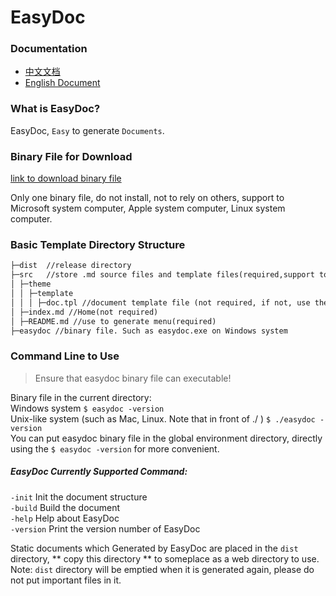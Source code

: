# EasyDoc

### Documentation

- [中文文档](docs/zh-CN/README.md)
- [English Document](docs/en/README.md)

### What is EasyDoc?

EasyDoc, `Easy` to generate `Documents`.

### Binary File for Download

[link to download binary file](https://github.com/wuyumin/easydoc/releases)

Only one binary file, do not install, not to rely on others, support to Microsoft system computer, Apple system computer, Linux system computer.

### Basic Template Directory Structure

```html
├─dist  //release directory
├─src   //store .md source files and template files(required,support to store in this directory and its subdirectories)
│ ├─theme
│ │ ├─template
│ │ │ ├─doc.tpl //document template file (not required, if not, use the system default template)
│ ├─index.md //Home(not required)
│ ├─README.md //use to generate menu(required)
├─easydoc //binary file. Such as easydoc.exe on Windows system
```

### Command Line to Use

> Ensure that easydoc binary file can executable!

Binary file in the current directory:  
Windows system `$ easydoc -version`  
Unix-like system (such as Mac, Linux. Note that in front of ./ ) `$ ./easydoc -version`  
You can put easydoc binary file in the global environment directory, directly using the `$ easydoc -version` for more convenient.

##### EasyDoc Currently Supported Command:  
`-init` Init the document structure  
`-build` Build the document  
`-help` Help about EasyDoc  
`-version` Print the version number of EasyDoc  

Static documents which Generated by EasyDoc are placed in the `dist` directory,  ** copy this directory ** to someplace as a web directory to use.
Note: `dist` directory will be emptied when it is generated again, please do not put important files in it.
